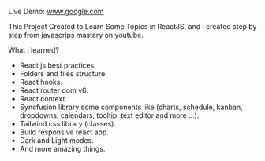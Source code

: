 Live Demo:
www.google.com

This Project Created to Learn Some Topics in ReactJS, and i created step by step from javascrips mastary on youtube.

What i learned?
 - React js best practices.
 - Folders and files structure.
 - React hooks.
 - React router dom v6.
 - React context.
 - Syncfusion library some components like (charts, schedule, kanban, dropdowns, calendars, tooltip, text editor and more ...).
 - Tailwind css library (classes).
 - Build responsive react app.
 - Dark and Light modes.
 - And more amazing things.

